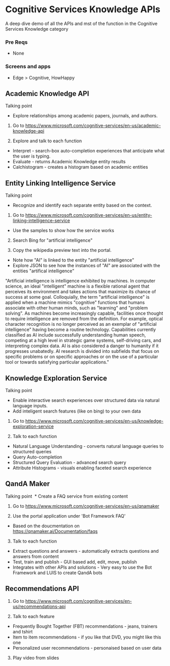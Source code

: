 # Cognitive Services Knowledge APIs
A deep dive demo of all the APIs and mst of the function in the Cognitive Services Knowledge category

### Pre Reqs
* None

### Screens and apps
* Edge > Cognitive, HowHappy

## Academic Knowledge API
Talking point
  * Explore relationships among academic papers, journals, and authors.

1. Go to https://www.microsoft.com/cognitive-services/en-us/academic-knowledge-api

2. Explore and talk to each function
  * Interpret - search-box auto-completion experiences that anticipate what the user is typing.
  * Evaluate - returns Academic Knowledge entity results
  * Calchistogram - creates a histogram based on academic entities

## Entity Linking Intelligence Service
Talking point
  * Recognize and identify each separate entity based on the context.

1. Go to https://www.microsoft.com/cognitive-services/en-us/entity-linking-intelligence-service
  * Use the samples to show how the service works

2. Search Bing for "artificial intelligence"

3. Copy the wikipedia preview text into the portal.
  * Note how "AI" is linked to the entity "artificial intelligence"
  * Explore JSON to see how the instances of "AI" are associated with the entities "artifical intelligence"
  
"Artificial intelligence is intelligence exhibited by machines. In computer science, an ideal "intelligent" machine is a flexible rational agent that perceives its environment and takes actions that maximize its chance of success at some goal. Colloquially, the term "artificial intelligence" is applied when a machine mimics "cognitive" functions that humans associate with other human minds, such as "learning" and "problem solving". As machines become increasingly capable, facilities once thought to require intelligence are removed from the definition. For example, optical character recognition is no longer perceived as an exemplar of "artificial intelligence" having become a routine technology. Capabilities currently classified as AI include successfully understanding human speech, competing at a high level in strategic game systems, self-driving cars, and interpreting complex data. AI is also considered a danger to humanity if it progresses unabatedly. AI research is divided into subfields that focus on specific problems or on specific approaches or on the use of a particular tool or towards satisfying particular applications."

## Knowledge Exploration Service
Talking point
  * Enable interactive search experiences over structured data via natural language inputs. 
  * Add inteligent search features (like on bing) to your own data

1. Go to https://www.microsoft.com/cognitive-services/en-us/knowledge-exploration-service

2. Talk to each function
 * Natural Language Understanding - converts natural language queries to structured queries
 * Query Auto-completion
 * Structured Query Evaluation - advanced search query
 * Attribute Histograms - visuals enabling faceted search experience
 
## QandA Maker
Talking point
  * Create a FAQ service from existing content  

1. Go to https://www.microsoft.com/cognitive-services/en-us/qnamaker

2. Use the portal application under 'Bot Framework FAQ'
 * Based on the doucmentation on https://qnamaker.ai/Documentation/faqs

3. Talk to each function
 * Extract questions and answers - automatically extracts questions and answers from content
 * Test, train and publish - GUI based add, edit, move, publish
 * Integrates with other APIs and solutions - Very easy to use the Bot Framework and LUIS to create QandA bots
  
## Recommendations API
1. Go to https://www.microsoft.com/cognitive-services/en-us/recommendations-api

2. Talk to each feature
  * Frequently Bought Together (FBT) recommendations - jeans, trainers and tshirt
  * Item to item recommendations - if you like that DVD, you might like this one
  * Personalized user recommendations - personaised based on user data
  
3. Play video from slides
